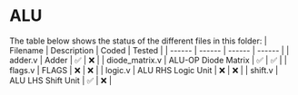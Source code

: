 # ALU
The table below shows the status of the different files in this folder:
| Filename | Description | Coded | Tested |
| ------ | ------ | ------ | ------ |
| adder.v | Adder | ✅ | ❌ |
| diode_matrix.v | ALU-OP Diode Matrix | ✅ | ✅ |
| flags.v | FLAGS | ❌ | ❌ |
| logic.v | ALU RHS Logic Unit | ❌ | ❌ |
| shift.v | ALU LHS Shift Unit | ✅ | ❌ |
